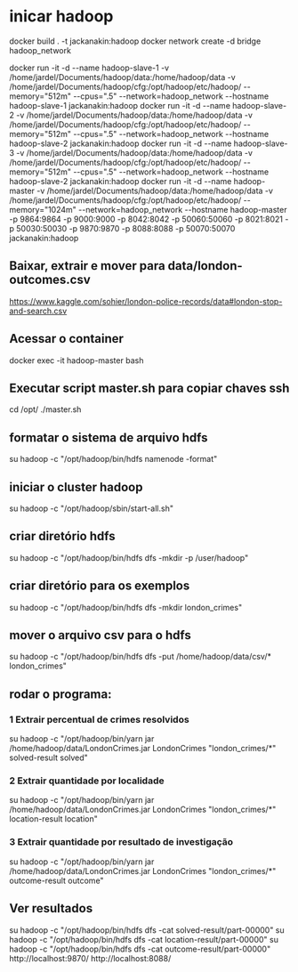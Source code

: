 # inicar hadoop
docker build . -t jackanakin:hadoop
docker network create -d bridge hadoop_network

docker run -it -d --name hadoop-slave-1 -v /home/jardel/Documents/hadoop/data:/home/hadoop/data -v /home/jardel/Documents/hadoop/cfg:/opt/hadoop/etc/hadoop/ --memory="512m" --cpus=".5" --network=hadoop_network --hostname hadoop-slave-1 jackanakin:hadoop
docker run -it -d --name hadoop-slave-2 -v /home/jardel/Documents/hadoop/data:/home/hadoop/data -v /home/jardel/Documents/hadoop/cfg:/opt/hadoop/etc/hadoop/ --memory="512m" --cpus=".5" --network=hadoop_network --hostname hadoop-slave-2 jackanakin:hadoop
docker run -it -d --name hadoop-slave-3 -v /home/jardel/Documents/hadoop/data:/home/hadoop/data -v /home/jardel/Documents/hadoop/cfg:/opt/hadoop/etc/hadoop/ --memory="512m" --cpus=".5" --network=hadoop_network --hostname hadoop-slave-2 jackanakin:hadoop
docker run -it -d --name hadoop-master -v /home/jardel/Documents/hadoop/data:/home/hadoop/data -v /home/jardel/Documents/hadoop/cfg:/opt/hadoop/etc/hadoop/ --memory="1024m" --network=hadoop_network --hostname hadoop-master -p 9864:9864 -p 9000:9000 -p 8042:8042 -p 50060:50060 -p 8021:8021 -p 50030:50030 -p 9870:9870 -p 8088:8088 -p 50070:50070 jackanakin:hadoop

## Baixar, extrair e mover para data/london-outcomes.csv
https://www.kaggle.com/sohier/london-police-records/data#london-stop-and-search.csv

## Acessar o container
docker exec -it hadoop-master bash
## Executar script master.sh para copiar chaves ssh
cd /opt/
./master.sh

## formatar o sistema de arquivo hdfs
su hadoop -c "/opt/hadoop/bin/hdfs namenode -format"
## iniciar o cluster hadoop
su hadoop -c "/opt/hadoop/sbin/start-all.sh"
## criar diretório hdfs
su hadoop -c "/opt/hadoop/bin/hdfs dfs -mkdir -p /user/hadoop"
## criar diretório para os exemplos
su hadoop -c "/opt/hadoop/bin/hdfs dfs -mkdir london_crimes"

## mover o arquivo csv para o hdfs
su hadoop -c "/opt/hadoop/bin/hdfs dfs -put /home/hadoop/data/csv/* london_crimes"
## rodar o programa:
### 1 Extrair percentual de crimes resolvidos
su hadoop -c "/opt/hadoop/bin/yarn jar /home/hadoop/data/LondonCrimes.jar LondonCrimes \"london_crimes/*\" solved-result solved"
### 2 Extrair quantidade por localidade
su hadoop -c "/opt/hadoop/bin/yarn jar /home/hadoop/data/LondonCrimes.jar LondonCrimes \"london_crimes/*\" location-result location"
### 3 Extrair quantidade por resultado de investigação
su hadoop -c "/opt/hadoop/bin/yarn jar /home/hadoop/data/LondonCrimes.jar LondonCrimes \"london_crimes/*\" outcome-result outcome"

## Ver resultados
su hadoop -c "/opt/hadoop/bin/hdfs dfs -cat solved-result/part-00000"
su hadoop -c "/opt/hadoop/bin/hdfs dfs -cat location-result/part-00000"
su hadoop -c "/opt/hadoop/bin/hdfs dfs -cat outcome-result/part-00000"
http://localhost:9870/
http://localhost:8088/